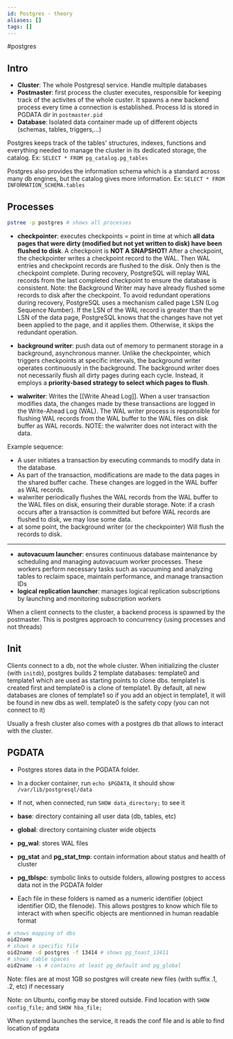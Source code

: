 ```yaml
---
id: Postgres - theory
aliases: []
tags: []
---
```


#postgres

## Intro

- **Cluster**: The whole Postgresql service. Handle multiple databases
- **Postmaster**: first process the cluster executes, responsible for keeping track of the activites of the whole custer. It spawns a new backend process every time a connection is established. Process Id is stored in PGDATA dir in `postmaster.pid`
- **Database**: Isolated data container made up of different objects (schemas, tables, triggers,...)

Postgres keeps track of the tables' structures, indexes, functions and everything needed to manage the cluster in its dedicated storage, the catalog. Ex: `SELECT * FROM pg_catalog.pg_tables`

Postgres also provides the information schema which is a standard across many db engines, but the catalog gives more information. Ex: `SELECT * FROM INFORMATION_SCHEMA.tables`

## Processes

```bash
pstree -p postgres # shows all processes
```

- **checkpointer**: executes checkpoints = point in time at which **all data pages that were dirty (modified but not yet written to disk) have been flushed to disk**. A checkpoint is **NOT A SNAPSHOT!** After a checkpoint, the checkpointer writes a checkpoint record to the WAL. Then WAL entries and checkpoint records are flushed to the disk. Only then is the checkpoint complete. During recovery, PostgreSQL will replay WAL records from the last completed checkpoint to ensure the database is consistent. Note: the Background Writer may have already flushed some records to disk after the checkpoint. To avoid redundant operations during recovery, PostgreSQL uses a mechanism called page LSN (Log Sequence Number). If the LSN of the WAL record is greater than the LSN of the data page, PostgreSQL knows that the changes have not yet been applied to the page, and it applies them. Otherwise, it skips the redundant operation.

- **background writer**: push data out of memory to permanent storage in a background, asynchronous manner. Unlike the checkpointer, which triggers checkpoints at specific intervals, the background writer operates continuously in the background. The background writer does not necessarily flush all dirty pages during each cycle. Instead, it employs a **priority-based strategy to select which pages to flush**.

- **walwriter**: Writes the [[Write Ahead Log]]. When a user transaction modifies data, the changes made by these transactions are logged in the Write-Ahead Log (WAL). The WAL writer process is responsible for flushing WAL records from the WAL buffer to the WAL files on disk buffer as WAL records. NOTE: the walwriter does not interact with the data.

Example sequence:

- A user initiates a transaction by executing commands to modify data in the database.
- As part of the transaction, modifications are made to the data pages in the shared buffer cache. These changes are logged in the WAL buffer as WAL records.
- walwriter periodically flushes the WAL records from the WAL buffer to the WAL files on disk, ensuring their durable storage. Note: if a crash occurs after a transaction is committed but before WAL records are flushed to disk, we may lose some data.
- at some point, the background writer (or the checkpointer) Will flush the records to disk.

---

- **autovacuum launcher**: ensures continuous database maintenance by scheduling and managing autovacuum worker processes. These workers perform necessary tasks such as vacuuming and analyzing tables to reclaim space, maintain performance, and manage transaction IDs
- **logical replication launcher**: manages logical replication subscriptions by launching and monitoring subscription workers

When a client connects to the cluster, a backend process is spawned by the postmaster. This is postgres approach to concurrency (using processes and not threads)

## Init

Clients connect to a db, not the whole cluster. When initializing the cluster (with `initdb`), postgres builds 2 template databases: template0 and template1 which are used as starting points to clone dbs. template1 is created first and template0 is a clone of template1. By default, all new databases are clones of template1 so if you add an object in template1, it will be found in new dbs as well. template0 is the safety copy (you can not connect to it)

Usually a fresh cluster also comes with a postgres db that allows to interact with the cluster.

## PGDATA

- Postgres stores data in the PGDATA folder.
- In a docker container, run `echo $PGDATA`, it should show `/var/lib/postgresql/data`
- If not, when connected, run `SHOW data_directory;` to see it

- **base**: directory containing all user data (db, tables, etc)
- **global**: directory containing cluster wide objects
- **pg_wal**: stores WAL files
- **pg_stat** and **pg_stat_tmp**: contain information about status and health of cluster
- **pg_tblspc**: symbolic links to outside folders, allowing postgres to access data not in the PGDATA folder

- Each file in these folders is named as a numeric identifier (object identifier OID, the filenode). This allows postgres to know which file to interact with when specific objects are mentionned in human readable format

```bash
# shows mapping of dbs
oid2name
# shows a specific file
oid2name -d postgres -f 13414 # shows pg_toast_13411
# shows table spaces
oid2name -s # contains at least pg_default and pg_global
```

Note: files are at most 1GB so postgres will create new files (with suffix .1, .2, etc) if necessary

Note: on Ubuntu, config may be stored outside. Find location with `SHOW config_file;` and `SHOW hba_file;`

When systemd launches the service, it reads the conf file and is able to find location of pgdata
